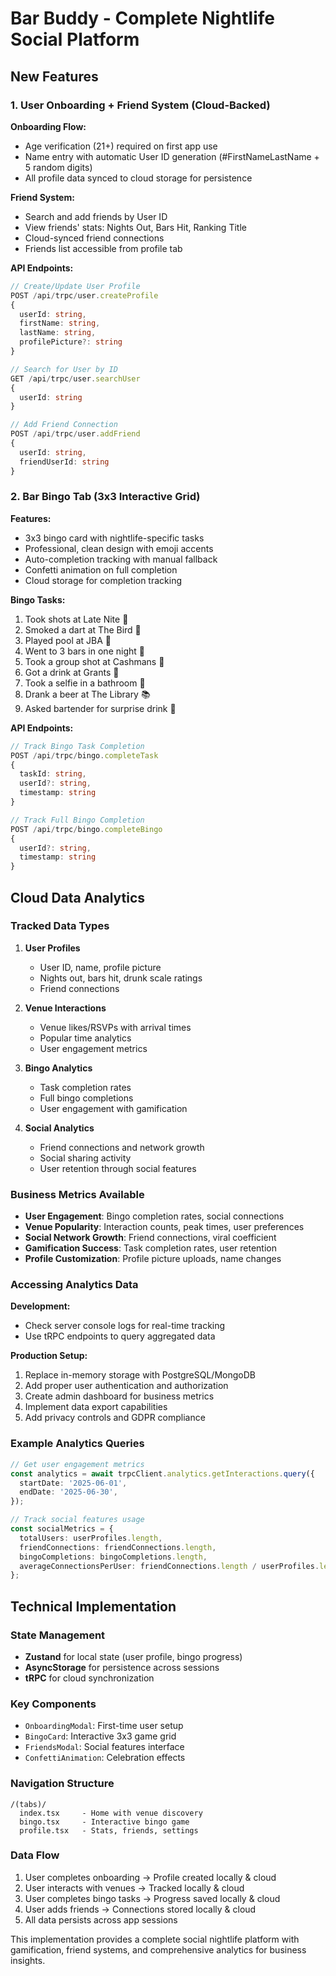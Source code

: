 # Bar Buddy - Complete Nightlife Social Platform

## New Features

### 1. User Onboarding + Friend System (Cloud-Backed)

**Onboarding Flow:**
- Age verification (21+) required on first app use
- Name entry with automatic User ID generation (#FirstNameLastName + 5 random digits)
- All profile data synced to cloud storage for persistence

**Friend System:**
- Search and add friends by User ID
- View friends' stats: Nights Out, Bars Hit, Ranking Title
- Cloud-synced friend connections
- Friends list accessible from profile tab

**API Endpoints:**
```typescript
// Create/Update User Profile
POST /api/trpc/user.createProfile
{
  userId: string,
  firstName: string,
  lastName: string,
  profilePicture?: string
}

// Search for User by ID
GET /api/trpc/user.searchUser
{
  userId: string
}

// Add Friend Connection
POST /api/trpc/user.addFriend
{
  userId: string,
  friendUserId: string
}
```

### 2. Bar Bingo Tab (3x3 Interactive Grid)

**Features:**
- 3x3 bingo card with nightlife-specific tasks
- Professional, clean design with emoji accents
- Auto-completion tracking with manual fallback
- Confetti animation on full completion
- Cloud storage for completion tracking

**Bingo Tasks:**
1. Took shots at Late Nite 🥃
2. Smoked a dart at The Bird 🚬
3. Played pool at JBA 🎱
4. Went to 3 bars in one night 🍻
5. Took a group shot at Cashmans 📸
6. Got a drink at Grants 🍺
7. Took a selfie in a bathroom 🤳
8. Drank a beer at The Library 📚
9. Asked bartender for surprise drink 🎲

**API Endpoints:**
```typescript
// Track Bingo Task Completion
POST /api/trpc/bingo.completeTask
{
  taskId: string,
  userId?: string,
  timestamp: string
}

// Track Full Bingo Completion
POST /api/trpc/bingo.completeBingo
{
  userId?: string,
  timestamp: string
}
```

## Cloud Data Analytics

### Tracked Data Types

1. **User Profiles**
   - User ID, name, profile picture
   - Nights out, bars hit, drunk scale ratings
   - Friend connections

2. **Venue Interactions**
   - Venue likes/RSVPs with arrival times
   - Popular time analytics
   - User engagement metrics

3. **Bingo Analytics**
   - Task completion rates
   - Full bingo completions
   - User engagement with gamification

4. **Social Analytics**
   - Friend connections and network growth
   - Social sharing activity
   - User retention through social features

### Business Metrics Available

- **User Engagement**: Bingo completion rates, social connections
- **Venue Popularity**: Interaction counts, peak times, user preferences
- **Social Network Growth**: Friend connections, viral coefficient
- **Gamification Success**: Task completion rates, user retention
- **Profile Customization**: Profile picture uploads, name changes

### Accessing Analytics Data

**Development:**
- Check server console logs for real-time tracking
- Use tRPC endpoints to query aggregated data

**Production Setup:**
1. Replace in-memory storage with PostgreSQL/MongoDB
2. Add proper user authentication and authorization
3. Create admin dashboard for business metrics
4. Implement data export capabilities
5. Add privacy controls and GDPR compliance

### Example Analytics Queries

```typescript
// Get user engagement metrics
const analytics = await trpcClient.analytics.getInteractions.query({
  startDate: '2025-06-01',
  endDate: '2025-06-30',
});

// Track social features usage
const socialMetrics = {
  totalUsers: userProfiles.length,
  friendConnections: friendConnections.length,
  bingoCompletions: bingoCompletions.length,
  averageConnectionsPerUser: friendConnections.length / userProfiles.length
};
```

## Technical Implementation

### State Management
- **Zustand** for local state (user profile, bingo progress)
- **AsyncStorage** for persistence across sessions
- **tRPC** for cloud synchronization

### Key Components
- `OnboardingModal`: First-time user setup
- `BingoCard`: Interactive 3x3 game grid
- `FriendsModal`: Social features interface
- `ConfettiAnimation`: Celebration effects

### Navigation Structure
```
/(tabs)/
  index.tsx     - Home with venue discovery
  bingo.tsx     - Interactive bingo game
  profile.tsx   - Stats, friends, settings
```

### Data Flow
1. User completes onboarding → Profile created locally & cloud
2. User interacts with venues → Tracked locally & cloud
3. User completes bingo tasks → Progress saved locally & cloud
4. User adds friends → Connections stored locally & cloud
5. All data persists across app sessions

This implementation provides a complete social nightlife platform with gamification, friend systems, and comprehensive analytics for business insights.